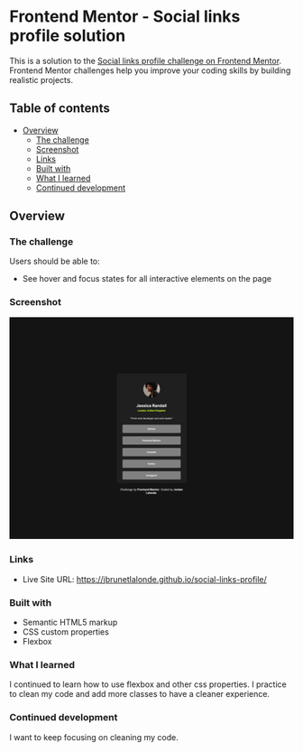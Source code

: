 # Frontend Mentor - Social links profile solution

This is a solution to the [Social links profile challenge on Frontend Mentor](https://www.frontendmentor.io/challenges/social-links-profile-UG32l9m6dQ). Frontend Mentor challenges help you improve your coding skills by building realistic projects.

## Table of contents

- [Overview](#overview)
  - [The challenge](#the-challenge)
  - [Screenshot](#screenshot)
  - [Links](#links)
  - [Built with](#built-with)
  - [What I learned](#what-i-learned)
  - [Continued development](#continued-development)

## Overview

### The challenge

Users should be able to:

- See hover and focus states for all interactive elements on the page

### Screenshot

![alt text](image.png)

### Links
- Live Site URL: https://jbrunetlalonde.github.io/social-links-profile/

### Built with

- Semantic HTML5 markup
- CSS custom properties
- Flexbox

### What I learned

I continued to learn how to use flexbox and other css properties. I practice to clean my code and add more classes to have a cleaner experience.

### Continued development

I want to keep focusing on cleaning my code.
